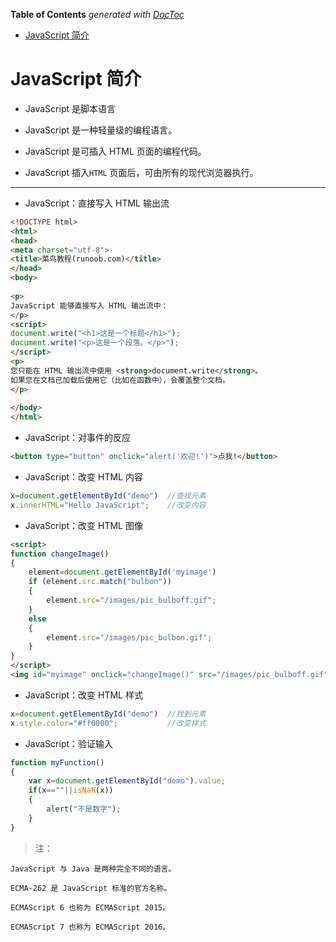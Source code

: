 <!-- START doctoc generated TOC please keep comment here to allow auto update -->
<!-- DON'T EDIT THIS SECTION, INSTEAD RE-RUN doctoc TO UPDATE -->
**Table of Contents**  *generated with [DocToc](https://github.com/thlorenz/doctoc)*

- [JavaScript 简介](#javascript-%E7%AE%80%E4%BB%8B)

<!-- END doctoc generated TOC please keep comment here to allow auto update -->

# JavaScript 简介

- JavaScript 是脚本语言

- JavaScript 是一种轻量级的编程语言。

- JavaScript 是可插入 HTML 页面的编程代码。

- JavaScript 插入`HTML` 页面后，可由所有的现代浏览器执行。


---

- JavaScript：直接写入 HTML 输出流

```html
<!DOCTYPE html>
<html>
<head>
<meta charset="utf-8">
<title>菜鸟教程(runoob.com)</title>
</head>
<body>
	
<p>
JavaScript 能够直接写入 HTML 输出流中：
</p>
<script>
document.write("<h1>这是一个标题</h1>");
document.write("<p>这是一个段落。</p>");
</script>
<p>
您只能在 HTML 输出流中使用 <strong>document.write</strong>。
如果您在文档已加载后使用它（比如在函数中），会覆盖整个文档。
</p>
	
</body>
</html>
```

- JavaScript：对事件的反应

```html
<button type="button" onclick="alert('欢迎!')">点我!</button>
```

- JavaScript：改变 HTML 内容

```js
x=document.getElementById("demo")  //查找元素
x.innerHTML="Hello JavaScript";    //改变内容
```

- JavaScript：改变 HTML 图像

```html
<script>
function changeImage()
{
    element=document.getElementById('myimage')
    if (element.src.match("bulbon"))
    {
        element.src="/images/pic_bulboff.gif";
    }
    else
    {
        element.src="/images/pic_bulbon.gif";
    }
}
</script>
<img id="myimage" onclick="changeImage()" src="/images/pic_bulboff.gif" width="100" height="180">
```

- JavaScript：改变 HTML 样式

```js
x=document.getElementById("demo")  //找到元素 
x.style.color="#ff0000";           //改变样式
```

- JavaScript：验证输入

```js
function myFunction()
{
	var x=document.getElementById("demo").value;
	if(x==""||isNaN(x))
	{
		alert("不是数字");
	}
}
```

> 注：

```
JavaScript 与 Java 是两种完全不同的语言。

ECMA-262 是 JavaScript 标准的官方名称。

ECMAScript 6 也称为 ECMAScript 2015。

ECMAScript 7 也称为 ECMAScript 2016。
```